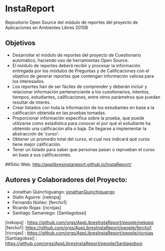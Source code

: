 # InstaReport
Repositorio Open Source del módulo de reportes del proyecto de Aplicaciones en Ambientes Libres 2015B


## Objetivos
- Desarrollar el módulo de reportes del proyecto de Cuestionario automático, haciendo uso de herramientas Open Source.
- El módulo de reportes deberá recibir y procesar la información entregada por los módulos de Preguntas y de Calificaciones con el objetivo de generar reportes que contengan información valiosa para los interesados.
- Los reportes han de ser fáciles de comprender y deberán incluir y relacionar información pertenenciente a los cuestionarios, intentos, tiempos, estudiantes, calificaciones, entre otros parámetros que puedan resultar de interés.
- Crear listados  con toda la información de los estudiantes en base a la calificación obtenida en las pruebas tomadas.
- Proporcionar información específica sobre la prueba, que puede utilizarse como estadística para conocer el por qué el estudiante ha obtenido una calificación alta o baja.
De llegarse a implementar la abstracción de 'curso':
- Obtener un promedio total del curso, el cual nos indicará qué curso tiene mejor calificación.
- Tener un listado para saber que personas pasan o reprueban el curso en base a sus calificaciones.

##Sitio Web: 
http://applibresinstareport.github.io/InstaReport/

## Autores y Colaboradores del Proyecto:
* Jonathan Quinchiguango:  [jonathanQuinchiguango]
* Stalin Aguirre:          [nekopq]
* Fernando Núñez:          [fercho1]
* Ricardo Rojas:           [ricrojas] 
* Santiago Samaniego:      [Santiagobssi]

[jonathanQuinchiguango]: <https://github.com/orgs/AppLibresInstaReport/people/jonathanQuinchiguango>
[nekopq] : <https://github.com/orgs/AppLibresInstaReport/people/nekopq>
[fercho1]: <https://github.com/orgs/AppLibresInstaReport/people/fercho1>
[ricrojas] : <https://github.com/orgs/AppLibresInstaReport/people/ricrojas>
[Santiagobssi] : <https://github.com/orgs/AppLibresInstaReport/people/Santiagobssi>
